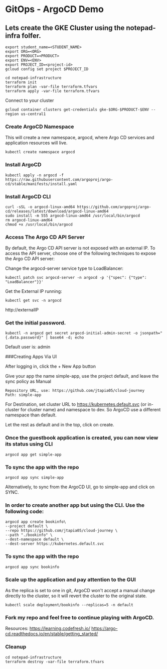 # GitOps  - ArgoCD Demo


## Lets create the GKE Cluster using the notepad-infra folfer.
```
export student_name=<STUDENT_NAME>
export ORG=<ORG>
export PRODUCT=<PRODUCT>
export ENV=<ENV>
export PROJECT_ID=<project-id>
gcloud config set project $PROJECT_ID

cd notepad-infrastructure
terraform init
terraform plan -var-file terraform.tfvars
terraform apply -var-file terraform.tfvars
```
Connect to your cluster
```
gcloud container clusters get-credentials gke-$ORG-$PRODUCT-$ENV --region us-central1
```
### Create ArgoCD Namespace
This will create a new namespace, argocd, where Argo CD services and application resources will live.

```
kubectl create namespace argocd
```
### Install ArgoCD
```
kubectl apply -n argocd -f https://raw.githubusercontent.com/argoproj/argo-cd/stable/manifests/install.yaml
```
### Install ArgoCD CLI
```
curl -sSL -o argocd-linux-amd64 https://github.com/argoproj/argo-cd/releases/latest/download/argocd-linux-amd64
sudo install -m 555 argocd-linux-amd64 /usr/local/bin/argocd
rm argocd-linux-amd64
chmod +x /usr/local/bin/argocd
```
### Access The Argo CD API Server
By default, the Argo CD API server is not exposed with an external IP. To access the API server, choose one of the following techniques to expose the Argo CD API server:

Change the argocd-server service type to LoadBalancer:
```
kubectl patch svc argocd-server -n argocd -p '{"spec": {"type": "LoadBalancer"}}'
```
Get the External IP running:
```
kubectl get svc -n argocd
```
http://externalIP

### Get the initial password. 
```
kubectl -n argocd get secret argocd-initial-admin-secret -o jsonpath="{.data.password}" | base64 -d; echo
```
Default user is: admin

###Creating Apps Via UI

After logging in, click the + New App button

Give your app the name simple-app, use the project default, and leave the sync policy as Manual
```
Repository URL, use: https://github.com/jtapia05/cloud-journey
Path: simple-app
```
For Destination, set cluster URL to https://kubernetes.default.svc (or in-cluster for cluster name) and namespace to dev. So ArgoCD use a different namespace than default. 

Let the rest as default and in the top, click on create. 

### Once the guestbook application is created, you can now view its status using CLI
```
argocd app get simple-app
```
### To sync the app with the repo
```
argocd app sync simple-app
```
Alternatively, to sync from the ArgoCD UI, go to simple-app and click on SYNC.


### In order to create another app but using the CLI. Use the following code:
```
argocd app create bookinfo\
--project default \
--repo https://github.com/jtapia05/cloud-journey \
--path "./bookinfo" \
--dest-namespace default \
--dest-server https://kubernetes.default.svc
```
### To sync the app with the repo
```
argocd app sync bookinfo
```

### Scale up the application and pay attention to the GUI
As the replica is set to one in git, ArgoCD won't accept a manual change directly to the cluster, so it will revert the cluster to the original state.

```
kubectl scale deployment/bookinfo --replicas=5 -n default
```

### Fork my repo and feel free to continue playing with ArgoCD.
Resources:
https://learning.codefresh.io/
https://argo-cd.readthedocs.io/en/stable/getting_started/


### Cleanup
```
cd notepad-infrastructure
terraform destroy -var-file terraform.tfvars
```

